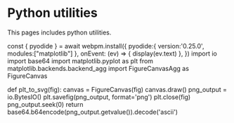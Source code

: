 # Python utilities

This pages includes python utilities.

<js-cell>
const { pyodide } = await webpm.install({
    pyodide:{
        version:'0.25.0',
        modules:["matplotlib"]
    },
    onEvent: (ev) => {
        display(ev.text)
    },
})
</js-cell>



<py-cell>
import io
import base64
import matplotlib.pyplot as plt
from matplotlib.backends.backend_agg import FigureCanvasAgg as FigureCanvas

def plt_to_svg(fig):
    canvas = FigureCanvas(fig)
    canvas.draw()
    png_output = io.BytesIO()
    plt.savefig(png_output, format='png')
    plt.close(fig)
    png_output.seek(0)
    return base64.b64encode(png_output.getvalue()).decode('ascii')

</py-cell>
